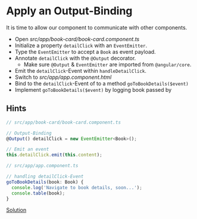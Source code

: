 # Apply an Output-Binding
It is time to allow our component to communicate with other components.

- Open _src/app/book-card/book-card.component.ts_
- Initialize a property `detailClick` with an `EventEmitter`.
- Type the `EventEmitter` to accept a `Book` as event payload.
- Annotate `detailClick` with the `@Output` decorator.
    - Make sure `@Output` & `EventEmitter` are imported from `@angular/core`.
- Emit the `detailClick`-Event within `handleDetailClick`.
- Switch to _src/app/app.component.html_
- Bind to the `detailClick`-Event of _<app-book-card>_ to a method `goToBookDetails($event)`
- Implement `goToBookDetails($event)` by logging book passed by _<app-book-card>_

## Hints
```ts
// src/app/book-card/book-card.component.ts

// Output-Binding
@Output() detailClick = new EventEmitter<Book>();

// Emit an event
this.detailClick.emit(this.content);
```

```ts
// src/app/app.component.ts

// handling detailClick-Event
goToBookDetails(book: Book) {
  console.log('Navigate to book details, soon...');
  console.table(book);
}
```

[Solution](https://stackblitz.com/github/workshops-de/angular-workshop/tree/solve--apply-an-output-binding)
